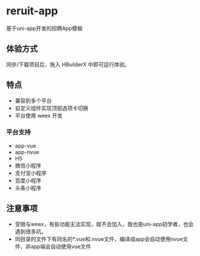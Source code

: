 # reruit-app
基于uni-app开发的招聘App模板

## 体验方式
同步/下载项目后，拖入 HBuilderX 中即可运行体验。

## 特点
* 兼容到多个平台
* 自定义组件实现顶部选项卡切换
* 平台使用 weex 开发

### 平台支持
* app-vue
* app-nvue
* H5
* 微信小程序
* 支付宝小程序
* 百度小程序
* 头条小程序

## 注意事项
* 受限与weex，有些功能无法实现，就不会加入，我也是uni-app初学者，也会遇到很多坑。
* 同目录的文件下有同名的*.vue和.nvue文件，编译成app会自动使用nvue文件，非app端会自动使用vue文件
